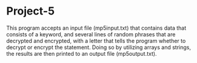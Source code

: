 # Project-5
This program accepts an input file (mp5input.txt) that contains data that consists of a keyword, and
several lines of random phrases that are decrypted and encrypted, with a letter that tells the program
whether to decrypt or encrypt the statement. Doing so by utilizing arrays and strings, the results are 
then printed to an output file (mp5output.txt).
